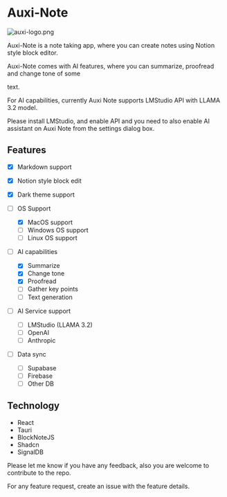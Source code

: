 # Auxi-Note

![auxi-logo.png](https://raw.githubusercontent.com/auxi-pilot/AuxiNote/refs/heads/main/auxi-logo.png)

Auxi-Note is a note taking app, where you can create notes using Notion style block editor.

Auxi-Note comes with AI features, where you can summarize, proofread and change tone of some

text.

For AI capabilities, currently Auxi Note supports LMStudio API with LLAMA 3.2 model.

Please install LMStudio, and enable API and you need to also enable AI assistant on Auxi Note from the settings dialog box.

## Features

- [x] Markdown support

- [x] Notion style block edit

- [x] Dark theme support

- [ ] OS Support

  - [x] MacOS support
  - [ ] Windows OS support
  - [ ] Linux OS support

- [ ] AI capabilities

  - [x] Summarize
  - [x] Change tone
  - [x] Proofread
  - [ ] Gather key points
  - [ ] Text generation

- [ ] AI Service support

  - [ ] LMStudio (LLAMA 3.2)
  - [ ] OpenAI
  - [ ] Anthropic

- [ ] Data sync

  - [ ] Supabase
  - [ ] Firebase
  - [ ] Other DB

## Technology

- React
- Tauri
- BlockNoteJS
- Shadcn
- SignalDB

Please let me know if you have any feedback, also you are welcome to contribute to the repo.

For any feature request, create an issue with the feature details.
